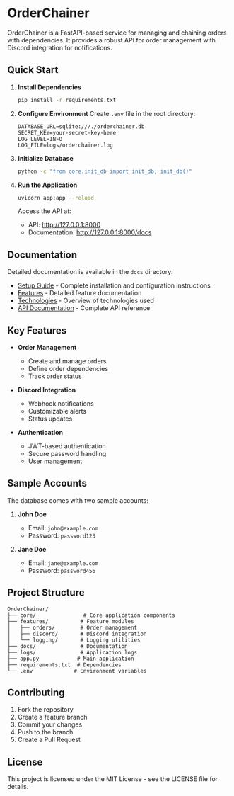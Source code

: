 # OrderChainer

OrderChainer is a FastAPI-based service for managing and chaining orders with dependencies. It provides a robust API for order management with Discord integration for notifications.

## Quick Start

1. **Install Dependencies**
   ```bash
   pip install -r requirements.txt
   ```

2. **Configure Environment**
   Create `.env` file in the root directory:
   ```env
   DATABASE_URL=sqlite:///./orderchainer.db
   SECRET_KEY=your-secret-key-here
   LOG_LEVEL=INFO
   LOG_FILE=logs/orderchainer.log
   ```

3. **Initialize Database**
   ```bash
   python -c "from core.init_db import init_db; init_db()"
   ```

4. **Run the Application**
   ```bash
   uvicorn app:app --reload
   ```

   Access the API at:
   - API: http://127.0.0.1:8000
   - Documentation: http://127.0.0.1:8000/docs

## Documentation

Detailed documentation is available in the `docs` directory:

- [Setup Guide](docs/setup.md) - Complete installation and configuration instructions
- [Features](docs/features.md) - Detailed feature documentation
- [Technologies](docs/technologies.md) - Overview of technologies used
- [API Documentation](docs/api.md) - Complete API reference

## Key Features

- **Order Management**
  - Create and manage orders
  - Define order dependencies
  - Track order status

- **Discord Integration**
  - Webhook notifications
  - Customizable alerts
  - Status updates

- **Authentication**
  - JWT-based authentication
  - Secure password handling
  - User management

## Sample Accounts

The database comes with two sample accounts:

1. **John Doe**
   - Email: `john@example.com`
   - Password: `password123`

2. **Jane Doe**
   - Email: `jane@example.com`
   - Password: `password456`

## Project Structure

```
OrderChainer/
├── core/               # Core application components
├── features/          # Feature modules
│   ├── orders/        # Order management
│   ├── discord/       # Discord integration
│   └── logging/       # Logging utilities
├── docs/              # Documentation
├── logs/              # Application logs
├── app.py            # Main application
├── requirements.txt  # Dependencies
└── .env             # Environment variables
```

## Contributing

1. Fork the repository
2. Create a feature branch
3. Commit your changes
4. Push to the branch
5. Create a Pull Request

## License

This project is licensed under the MIT License - see the LICENSE file for details.
